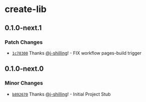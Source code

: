 # create-lib

## 0.1.0-next.1

### Patch Changes

- [`1c70300`](https://github.com/FunctorFactory/create-lib/commit/1c70300173bb980d1be38f4d99430b7c3d049bc4) Thanks [@j-shilling](https://github.com/j-shilling)! - FIX workflow pages-build trigger

## 0.1.0-next.0

### Minor Changes

- [`b892670`](https://github.com/FunctorFactory/create-lib/commit/b8926701fe61cc3cf98d46c9a092ca742fc20440) Thanks [@j-shilling](https://github.com/j-shilling)! - Initial Project Stub
